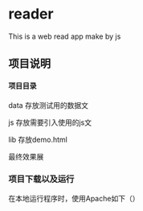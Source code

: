 # reader
This is a web read app make by js

## 项目说明

#### 项目目录
data 存放测试用的数据文

js 存放需要引入使用的js文

lib 存放demo.html 



最终效果展



### 项目下载以及运行

在本地运行程序时，使用Apache如下（）
